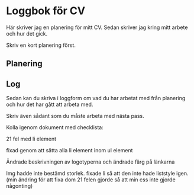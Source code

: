 # Loggbok för CV

Här skriver jag en planering för mitt CV.
Sedan skriver jag kring mitt arbete och hur det gick.

Skriv en kort planering först.

## Planering

## Log

Sedan kan du skriva i loggform om vad du har arbetat med från planering och hur det har gått att arbeta med.

Skriv även sådant som du måste arbeta med nästa pass.


Kolla igenom dokument med checklista:

21 fel med li element

fixad genom att sätta alla li element inom ul element

Ändrade beskrivningen av logotyperna och ändrade färg på länkarna


Img hadde inte bestämd storlek. 
fixade li så att den inte hade liststyle igen. (min ändring för att fixa dom 21 felen gjorde så att min css inte gjorde någonting)
